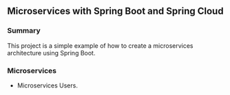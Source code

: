 ## Microservices with Spring Boot and Spring Cloud

### Summary
This project is a simple example of how to create a microservices architecture using Spring Boot.

### Microservices

- Microservices Users.